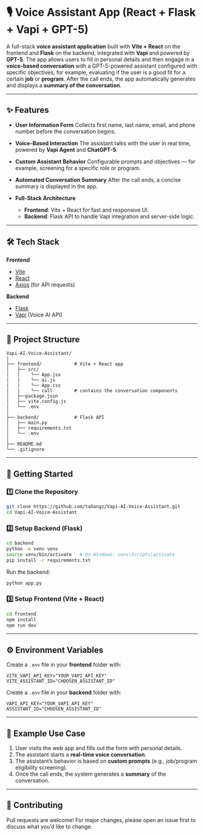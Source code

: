 # 🎙️ Voice Assistant App (React + Flask + Vapi + GPT-5)

A full-stack **voice assistant application** built with **Vite + React** on the frontend and **Flask** on the backend, integrated with **Vapi** and powered by **GPT-5**.
The app allows users to fill in personal details and then engage in a **voice-based conversation** with a GPT-5-powered assistant configured with specific objectives, for example, evaluating if the user is a good fit for a certain **job** or **program**.
After the call ends, the app automatically generates and displays a **summary of the conversation**.

---

## ✨ Features

* **User Information Form**
  Collects first name, last name, email, and phone number before the conversation begins.

* **Voice-Based Interaction**
  The assistant talks with the user in real time, powered by **Vapi Agent** and **ChatGPT-5**.

* **Custom Assistant Behavior**
  Configurable prompts and objectives — for example, screening for a specific role or program.

* **Automated Conversation Summary**
  After the call ends, a concise summary is displayed in the app.

* **Full-Stack Architecture**

  * **Frontend**: Vite + React for fast and responsive UI.
  * **Backend**: Flask API to handle Vapi integration and server-side logic.

---

## 🛠️ Tech Stack

**Frontend**

* [Vite](https://vitejs.dev/)
* [React](https://react.dev/)
* [Axios](https://axios-http.com/) (for API requests)

**Backend**

* [Flask](https://flask.palletsprojects.com/)
* [Vapi](https://vapi.ai/) (Voice AI API)


---

## 📂 Project Structure

```
Vapi-AI-Voice-Assistant/
│
├── frontend/            # Vite + React app
│   ├── src/
|   |    └── App.jsx
|   |    └── ai.js
|   |    └── App.css
|   |    └── call        # contains the conversation components
│   ├──package.json
│   ├── vite.config.js
|   └── .env
│
├── backend/             # Flask API
│   ├── main.py
│   ├── requirements.txt
│   └── .env
│
├── README.md
└── .gitignore
```

---

## 🚀 Getting Started

### 1️⃣ Clone the Repository

```bash
git clone https://github.com/tahangz/Vapi-AI-Voice-Assistant.git
cd Vapi-AI-Voice-Assistant
```

### 2️⃣ Setup Backend (Flask)

```bash
cd backend
python -m venv venv
source venv/bin/activate   # On Windows: venv\Scripts\activate
pip install -r requirements.txt
```

Run the backend:

```bash
python app.py
```

### 3️⃣ Setup Frontend (Vite + React)

```bash
cd frontend
npm install
npm run dev
```

---

## ⚙️ Environment Variables

Create a `.env` file in your **frontend** folder with:

```
VITE_VAPI_API_KEY="YOUR_VAPI_API_KEY"
VITE_ASSISTANT_ID="CHOOSEN_ASSISTANT_ID"
```
Create a `.env` file in your **backend** folder with:

```
VAPI_API_KEY="YOUR_VAPI_API_KEY"
ASSISTANT_ID="CHOOSEN_ASSISTANT_ID"
```

---

## 🎯 Example Use Case

1. User visits the web app and fills out the form with personal details.
2. The assistant starts a **real-time voice conversation**.
3. The assistant’s behavior is based on **custom prompts** (e.g., job/program eligibility screening).
4. Once the call ends, the system generates a **summary** of the conversation.

---


## 🤝 Contributing

Pull requests are welcome! For major changes, please open an issue first to discuss what you’d like to change.

